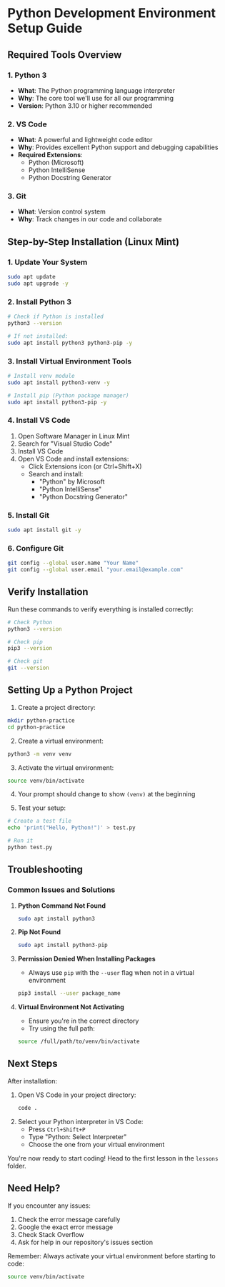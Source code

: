 # Python Development Environment Setup Guide

## Required Tools Overview

### 1. Python 3

- **What**: The Python programming language interpreter
- **Why**: The core tool we'll use for all our programming
- **Version**: Python 3.10 or higher recommended

### 2. VS Code

- **What**: A powerful and lightweight code editor
- **Why**: Provides excellent Python support and debugging capabilities
- **Required Extensions**:
  - Python (Microsoft)
  - Python IntelliSense
  - Python Docstring Generator

### 3. Git

- **What**: Version control system
- **Why**: Track changes in our code and collaborate

## Step-by-Step Installation (Linux Mint)

### 1. Update Your System

```bash
sudo apt update
sudo apt upgrade -y
```

### 2. Install Python 3

```bash
# Check if Python is installed
python3 --version

# If not installed:
sudo apt install python3 python3-pip -y
```

### 3. Install Virtual Environment Tools

```bash
# Install venv module
sudo apt install python3-venv -y

# Install pip (Python package manager)
sudo apt install python3-pip -y
```

### 4. Install VS Code

1. Open Software Manager in Linux Mint
2. Search for "Visual Studio Code"
3. Install VS Code
4. Open VS Code and install extensions:
   - Click Extensions icon (or Ctrl+Shift+X)
   - Search and install:
     - "Python" by Microsoft
     - "Python IntelliSense"
     - "Python Docstring Generator"

### 5. Install Git

```bash
sudo apt install git -y
```

### 6. Configure Git

```bash
git config --global user.name "Your Name"
git config --global user.email "your.email@example.com"
```

## Verify Installation

Run these commands to verify everything is installed correctly:

```bash
# Check Python
python3 --version

# Check pip
pip3 --version

# Check git
git --version
```

## Setting Up a Python Project

1. Create a project directory:

```bash
mkdir python-practice
cd python-practice
```

2. Create a virtual environment:

```bash
python3 -m venv venv
```

3. Activate the virtual environment:

```bash
source venv/bin/activate
```

4. Your prompt should change to show `(venv)` at the beginning

5. Test your setup:

```bash
# Create a test file
echo 'print("Hello, Python!")' > test.py

# Run it
python test.py
```

## Troubleshooting

### Common Issues and Solutions

1. **Python Command Not Found**

   ```bash
   sudo apt install python3
   ```

2. **Pip Not Found**

   ```bash
   sudo apt install python3-pip
   ```

3. **Permission Denied When Installing Packages**

   - Always use `pip` with the `--user` flag when not in a virtual environment

   ```bash
   pip3 install --user package_name
   ```

4. **Virtual Environment Not Activating**
   - Ensure you're in the correct directory
   - Try using the full path:
   ```bash
   source /full/path/to/venv/bin/activate
   ```

## Next Steps

After installation:

1. Open VS Code in your project directory:
   ```bash
   code .
   ```
2. Select your Python interpreter in VS Code:
   - Press `Ctrl+Shift+P`
   - Type "Python: Select Interpreter"
   - Choose the one from your virtual environment

You're now ready to start coding! Head to the first lesson in the `lessons` folder.

## Need Help?

If you encounter any issues:

1. Check the error message carefully
2. Google the exact error message
3. Check Stack Overflow
4. Ask for help in our repository's issues section

Remember: Always activate your virtual environment before starting to code:

```bash
source venv/bin/activate
```
